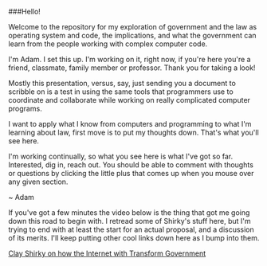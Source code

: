 ###Hello!

Welcome to the repository for my exploration of government and the law as operating system and code, the implications, and what the government can learn from the people working with complex computer code.

I'm Adam. I set this up. I'm working on it, right now, if you're here you're a friend, classmate, family member or professor. Thank you for taking a look!

Mostly this presentation, versus, say, just sending you a document to scribble on is a test in using the same tools that programmers use to coordinate and collaborate while working on really complicated computer programs.

I want to apply what I know from computers and programming to what I'm learning about law, first move is to put my thoughts down. That's what you'll see here.

I'm working continually, so what you see here is what I've got so far. Interested, dig in, reach out. You should be able to comment with thoughts or questions by clicking the little plus that comes up when you mouse over any given section.

~ Adam

If you've got a few minutes the video below is the thing that got me going down this road to begin with. I retread some of Shirky's stuff here, but I'm trying to end with at least the start for an actual proposal, and a discussion of its merits. I'll keep putting other cool links down here as I bump into them.

[Clay Shirky on how the Internet with Transform Government](https://www.ted.com/talks/clay_shirky_how_the_internet_will_one_day_transform_government?language=en)


